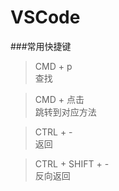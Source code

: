 # VSCode
###常用快捷键
> CMD + p    
>查找

> CMD + 点击    
跳转到对应方法

> CTRL + -    
返回

> CTRL + SHIFT + -    
反向返回
